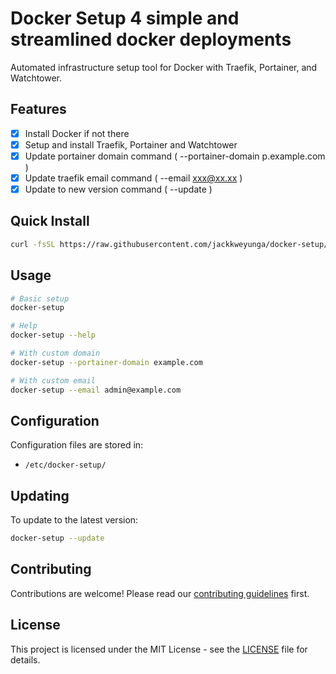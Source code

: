 # Docker Setup 4 simple and streamlined docker deployments

Automated infrastructure setup tool for Docker with Traefik, Portainer, and Watchtower.

## Features
- [x] Install Docker if not there
- [x] Setup and install Traefik, Portainer and Watchtower
- [x] Update portainer domain command ( --portainer-domain p.example.com )
- [x] Update traefik email command ( --email xxx@xx.xx )
- [x] Update to new version command ( --update )

## Quick Install

```bash
curl -fsSL https://raw.githubusercontent.com/jackkweyunga/docker-setup/main/install.sh | bash
```

## Usage

```bash
# Basic setup
docker-setup

# Help
docker-setup --help

# With custom domain
docker-setup --portainer-domain example.com

# With custom email
docker-setup --email admin@example.com
```

## Configuration

Configuration files are stored in:
- `/etc/docker-setup/`

## Updating

To update to the latest version:
```bash
docker-setup --update
```

## Contributing

Contributions are welcome! Please read our [contributing guidelines](CONTRIBUTING.md) first.

## License

This project is licensed under the MIT License - see the [LICENSE](LICENSE) file for details.

